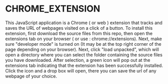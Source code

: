 # CHROME_EXTENSION
This JavaScript application is a Chrome ( or web ) extension that tracks and saves the URL of webpages visited on a click of a button. To install this extension, first download the source files from this repo, then open the extensions tab on your browser ( or use : chrome://extensions). Next, make sure "developer mode" is turned on (It may be at the top right corner of the page depending on your browser). Next, click "load unpacked", which will open a directory where you can select the folder containing the source files you have downloaded. After selection, a green icon will pop out at the extensions tab indicating that the extension has been successfully installed. Click the icon and a drop box will open, there you can save the url of any webpage of your choice.
